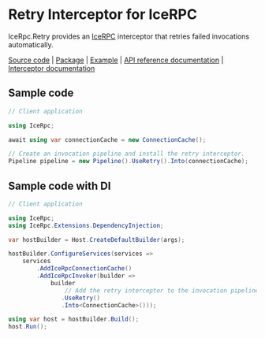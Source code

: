 # Retry Interceptor for IceRPC

IceRpc.Retry provides an [IceRPC][icerpc] interceptor that retries failed invocations automatically.

[Source code][source] | [Package][package] | [Example][example] | [API reference documentation][api] | [Interceptor documentation][interceptor]

## Sample code

```csharp
// Client application

using IceRpc;

await using var connectionCache = new ConnectionCache();

// Create an invocation pipeline and install the retry interceptor.
Pipeline pipeline = new Pipeline().UseRetry().Into(connectionCache);
```

## Sample code with DI

```csharp
// Client application

using IceRpc;
using IceRpc.Extensions.DependencyInjection;

var hostBuilder = Host.CreateDefaultBuilder(args);

hostBuilder.ConfigureServices(services =>
    services
        .AddIceRpcConnectionCache()
        .AddIceRpcInvoker(builder =>
            builder
                // Add the retry interceptor to the invocation pipeline.
               .UseRetry()
               .Into<ConnectionCache>()));

using var host = hostBuilder.Build();
host.Run();
```

[api]: https://api.testing.zeroc.com/csharp/api/IceRpc.Retry.html
[icerpc]: https://www.nuget.org/packages/IceRpc
[interceptor]: https://docs.testing.zeroc.com/docs/icerpc-core/invocation/interceptor
[example]: https://github.com/icerpc/icerpc-csharp/tree/main/examples/Retry
[package]: https://www.nuget.org/packages/IceRpc.Retry
[source]: https://github.com/icerpc/icerpc-csharp/tree/main/src/IceRpc.Retry
